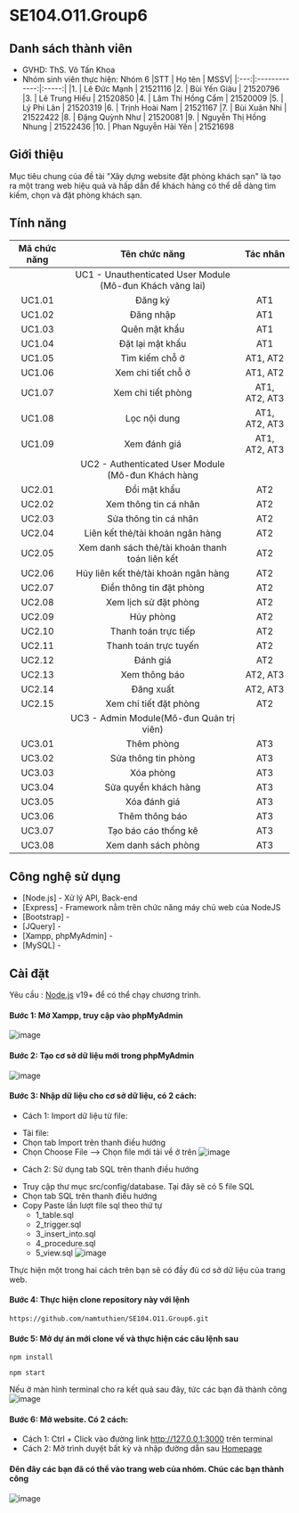 # SE104.O11.Group6

## Danh sách thành viên
* GVHD: ThS. Võ Tấn Khoa
* Nhóm sinh viên thực hiện: Nhóm 6
|STT | Họ tên | MSSV|
|:---:|:-------------:|:-----:|
|1. 	| Lê Đức Mạnh		| 21521116 
|2. 	| Bùi Yến Giàu	|	21520796
|3. 	| Lê Trung Hiếu	|	21520850
|4.	  | Lâm Thị Hồng Cẩm | 21520009
|5. 	| Lý Phi Lân		|	21520319
|6. 	| Trịnh Hoài Nam	| 21521167
|7. 	| Bùi Xuân Nhi	|	21522422
|8. 	| Đặng Quỳnh Như	|	21520081
|9. 	| Nguyễn Thị Hồng Nhung | 21522436
|10.  | Phan Nguyễn Hải Yến | 21521698

## Giới thiệu
Mục tiêu chung của đề tài "Xây dựng website đặt phòng khách sạn"  là tạo ra một trang web hiệu quả và hấp dẫn để khách hàng có thể dễ dàng tìm kiếm, chọn và đặt phòng khách sạn.

## Tính năng
|Mã chức năng	|	Tên chức năng	|	Tác nhân	|
|:---:|:-------------:|:-----:|
||UC1 - Unauthenticated User Module (Mô-đun Khách vãng lai)	||
|UC1.01 	|	Đăng ký	|	AT1	|
|UC1.02	|	Đăng nhập	|	AT1	|
|UC1.03	|	Quên mật khẩu	|	AT1	|
|UC1.04	|	Đặt lại mật khẩu	|	AT1	|
|UC1.05	|	Tìm kiếm chỗ ở	|	AT1, AT2	|
|UC1.06	|	Xem chi tiết chỗ ở	|	AT1, AT2	|
|UC1.07	|	Xem chi tiết phòng	|	AT1, AT2, AT3	|
|UC1.08	|	Lọc nội dung	|	AT1, AT2, AT3	|
|UC1.09	|	Xem đánh giá	|	AT1, AT2, AT3	|
||UC2 - Authenticated User Module (Mô-đun Khách hàng					||
|UC2.01	|	Đổi mật khẩu	|	AT2	|
|UC2.02	|	Xem thông tin cá nhân	|	AT2	|
|UC2.03	|	Sửa thông tin cá nhân	|	AT2	|
|UC2.04	|	Liên kết thẻ/tài khoản ngân hàng	|	AT2	|
|UC2.05	|	Xem danh sách thẻ/tài khoản thanh toán liên kết	|	AT2	|
|UC2.06	|	Hủy liên kết thẻ/tài khoản ngân hàng	|	AT2	|
|UC2.07	|	Điền thông tin đặt phòng	|	AT2	|
|UC2.08	|	Xem lịch sử đặt phòng	|	AT2	|
|UC2.09	|	Hủy phòng	|	AT2	|
|UC2.10	|	Thanh toán trực tiếp	|	AT2	|
|UC2.11	|	Thanh toán trực tuyến	|	AT2	|
|UC2.12	|	Đánh giá	|	AT2	|
|UC2.13	|	Xem thông báo	|	AT2, AT3	|
|UC2.14	|	Đăng xuất	|	AT2, AT3	|
|UC2.15	|	Xem chi tiết đặt phòng	|	AT2	|
||UC3 - Admin Module(Mô-đun Quản trị viên)					||
|UC3.01	|	Thêm phòng	|	AT3	|
|UC3.02	|	Sửa thông tin phòng	|	AT3	|
|UC3.03	|	Xóa phòng	|	AT3	|
|UC3.04	|	Sửa quyền khách hàng	|	AT3	|
|UC3.05	|	Xóa đánh giá	|	AT3	|
|UC3.06	|	Thêm thông báo	|	AT3	|
|UC3.07	|	Tạo báo cáo thống kê	|	AT3	|
|UC3.08	|	Xem danh sách phòng	|	AT3	|

## Công nghệ sử dụng
* [Node.js] - Xử lý API, Back-end
* [Express] - Framework nằm trên chức năng máy chủ web của NodeJS
* [Bootstrap] - 
* [JQuery] - 
* [Xampp, phpMyAdmin] - 
* [MySQL] -

## Cài đặt
Yêu cầu : [Node.js](https://nodejs.org/) v19+ để có thể chạy chương trình.

#### Bước 1: Mở Xampp, truy cập vào phpMyAdmin
![image](https://github.com/namtuthien/SE104.O11.Group6/assets/145759907/1b60556b-657c-482c-8928-163192962c65)
<space><space>
#### Bước 2: Tạo cơ sở dữ liệu mới trong phpMyAdmin
![image](https://github.com/namtuthien/SE104.O11.Group6/assets/145759907/d12cbbb4-2cd3-48e5-a6f8-a78d0f707b0c)
<space><space>
#### Bước 3: Nhập dữ liệu cho cơ sở dữ liệu, có 2 cách:
  * Cách 1: Import dữ liệu từ file:
  - Tải file: 
  - Chọn tab Import trên thanh điều hướng 
  - Chọn Choose File --> Chọn file mới tải về ở trên
  ![image](https://github.com/namtuthien/SE104.O11.Group6/assets/145759907/06b08e7b-69cd-4725-967c-e29a4c4cb6a0)
  * Cách 2: Sử dụng tab SQL trên thanh điều hướng
  - Truy cập thư mục src/config/database. Tại đây sẽ có 5 file SQL
  - Chọn tab SQL trên thanh điều hướng
  - Copy Paste lần lượt file sql theo thứ tự
    + 1_table.sql
    + 2_trigger.sql
    + 3_insert_into.sql
    + 4_procedure.sql
    + 5_view.sql
  ![image](https://github.com/namtuthien/SE104.O11.Group6/assets/145759907/3a32726c-035e-4a70-87d2-3fec578fdab5)
  
  Thực hiện một trong hai cách trên bạn sẽ có đầy đủ cơ sở dữ liệu của trang web.
#### Bước 4: Thực hiện clone repository này với lệnh
```
https://github.com/namtuthien/SE104.O11.Group6.git
```
#### Bước 5: Mở dự án mới clone về và thực hiện các câu lệnh sau
```
npm install
```
```
npm start
```
Nếu ở màn hình terminal cho ra kết quả sau đây, tức các bạn đã thành công
![image](https://github.com/namtuthien/SE104.O11.Group6/assets/145759907/3b6feed5-2199-479d-8b54-9531ce608204)

#### Bước 6: Mở website. Có 2 cách:
* Cách 1: Ctrl + Click vào đường link http://127.0.0.1:3000 trên terminal
* Cách 2: Mở trình duyệt bất kỳ và nhập đường dẫn sau [Homepage](http://127.0.0.1:3000)

#### Đên đây các bạn đã có thể vào trang web của nhóm. Chúc các bạn thành công
![image](https://github.com/namtuthien/SE104.O11.Group6/assets/145759907/6ce058c3-d232-4362-9fb7-0dcd71e02286)







